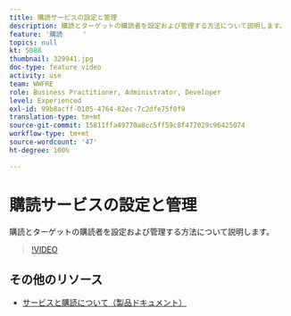 ```yaml
---
title: 購読サービスの設定と管理
description: 購読とターゲットの購読者を設定および管理する方法について説明します。
feature: '購読     '
topics: null
kt: 5088
thumbnail: 329941.jpg
doc-type: feature video
activity: use
team: WWFRE
role: Business Practitioner, Administrator, Developer
level: Experienced
exl-id: 99b8acff-0105-4764-82ec-7c2dfe75f0f9
translation-type: tm+mt
source-git-commit: 15811ffa49770a8cc5ff59c8f477029c96425074
workflow-type: tm+mt
source-wordcount: '47'
ht-degree: 100%

---
```


# 購読サービスの設定と管理

購読とターゲットの購読者を設定および管理する方法について説明します。

>[!VIDEO](https://video.tv.adobe.com/v/329941?quality=12)

## その他のリソース

* [サービスと購読について（製品ドキュメント）](https://experienceleague.adobe.com/docs/campaign-classic/using/sending-messages/subscriptions-and-referrals/about-services-and-subscriptions.html?lang=ja)
